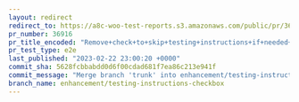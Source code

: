 ```yaml
---
layout: redirect
redirect_to: https://a8c-woo-test-reports.s3.amazonaws.com/public/pr/36916/e2e/index.html
pr_number: 36916
pr_title_encoded: "Remove+check+to+skip+testing+instructions+if+needed+in+PR+template+and+add+final+check+to+confirm+that+testing+instructions+were+added."
pr_test_type: e2e
last_published: "2023-02-22 23:00:20 +0000"
commit_sha: 5628fcbbabdd0d6f00cdad681f7ea86c213e941f
commit_message: "Merge branch 'trunk' into enhancement/testing-instructions-checkbox"
branch_name: enhancement/testing-instructions-checkbox
---
```


